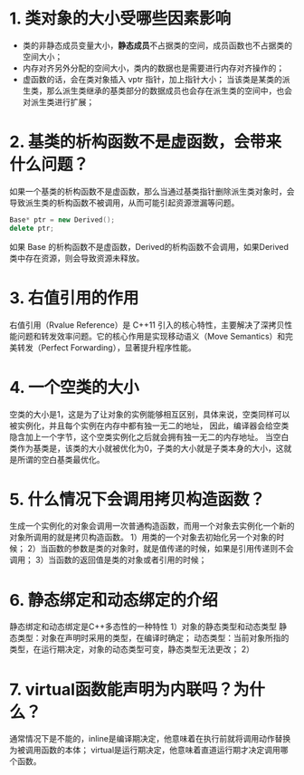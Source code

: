 # 1. 类对象的大小受哪些因素影响
+ 类的非静态成员变量大小，**静态成员**不占据类的空间，成员函数也不占据类的空间大小；
+ 内存对齐另外分配的空间大小，类内的数据也是需要进行内存对齐操作的；
+ 虚函数的话，会在类对象插入 vptr 指针，加上指针大小；
  当该类是某类的派生类，那么派生类继承的基类部分的数据成员也会存在派生类的空间中，也会对派生类进行扩展；

# 2. 基类的析构函数不是虚函数，会带来什么问题？
如果一个基类的析构函数不是虚函数，那么当通过基类指针删除派生类对象时，会导致派生类的析构函数不被调用，从而可能引起资源泄漏等问题。

```C++
Base* ptr = new Derived();
delete ptr; 
```
如果 Base 的析构函数不是虚函数，Derived的析构函数不会调用，如果Derived 类中存在资源，则会导致资源未释放。

# 3. 右值引用的作用
右值引用（Rvalue Reference）是 C++11 引入的核心特性，主要解决了深拷贝性能问题和转发效率问题。它的核心作用是实现移动语义（Move Semantics）和完美转发（Perfect Forwarding），显著提升程序性能。

# 4. 一个空类的大小
空类的大小是1，这是为了让对象的实例能够相互区别，具体来说，空类同样可以被实例化，并且每个实例在内存中都有独一无二的地址，
因此，编译器会给空类隐含加上一个字节，这个空类实例化之后就会拥有独一无二的内存地址。
当空白类作为基类是，该类的大小就被优化为0，子类的大小就是子类本身的大小，这就是所谓的空白基类最优化。

# 5. 什么情况下会调用拷贝构造函数？
生成一个实例化的对象会调用一次普通构造函数，而用一个对象去实例化一个新的对象所调用的就是拷贝构造函数。
1）用类的一个对象去初始化另一个对象的时候；
2）当函数的参数是类的对象时，就是值传递的时候，如果是引用传递则不会调用；
3）当函数的返回值是类的对象或者引用的时候；

# 6. 静态绑定和动态绑定的介绍
静态绑定和动态绑定是C++多态性的一种特性
1）对象的静态类型和动态类型
静态类型：对象在声明时采用的类型，在编译时确定；
动态类型：当前对象所指的类型，在运行期决定，对象的动态类型可变，静态类型无法更改；
2）
# 7. virtual函数能声明为内联吗？为什么？
通常情况下是不能的，inline是编译期决定，他意味着在执行前就将调用动作替换为被调用函数的本体；
virtual是运行期决定，他意味着直道运行期才决定调用哪个函数。
